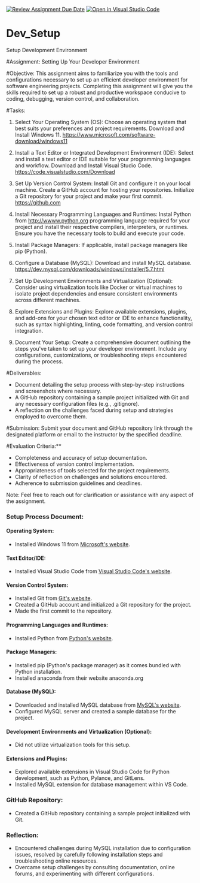 [![Review Assignment Due Date](https://classroom.github.com/assets/deadline-readme-button-24ddc0f5d75046c5622901739e7c5dd533143b0c8e959d652212380cedb1ea36.svg)](https://classroom.github.com/a/vbnbTt5m)
[![Open in Visual Studio Code](https://classroom.github.com/assets/open-in-vscode-718a45dd9cf7e7f842a935f5ebbe5719a5e09af4491e668f4dbf3b35d5cca122.svg)](https://classroom.github.com/online_ide?assignment_repo_id=15234328&assignment_repo_type=AssignmentRepo)
# Dev_Setup
Setup Development Environment

#Assignment: Setting Up Your Developer Environment

#Objective:
This assignment aims to familiarize you with the tools and configurations necessary to set up an efficient developer environment for software engineering projects. Completing this assignment will give you the skills required to set up a robust and productive workspace conducive to coding, debugging, version control, and collaboration.

#Tasks:

1. Select Your Operating System (OS):
   Choose an operating system that best suits your preferences and project requirements. Download and Install Windows 11. https://www.microsoft.com/software-download/windows11

2. Install a Text Editor or Integrated Development Environment (IDE):
   Select and install a text editor or IDE suitable for your programming languages and workflow. Download and Install Visual Studio Code. https://code.visualstudio.com/Download
3. Set Up Version Control System:
   Install Git and configure it on your local machine. Create a GitHub account for hosting your repositories. Initialize a Git repository for your project and make your first commit. https://github.com

4. Install Necessary Programming Languages and Runtimes:
  Instal Python from http://wwww.python.org programming language required for your project and install their respective compilers, interpreters, or runtimes. Ensure you have the necessary tools to build and execute your code.

5. Install Package Managers:
   If applicable, install package managers like pip (Python).

6. Configure a Database (MySQL):
   Download and install MySQL database. https://dev.mysql.com/downloads/windows/installer/5.7.html

7. Set Up Development Environments and Virtualization (Optional):
   Consider using virtualization tools like Docker or virtual machines to isolate project dependencies and ensure consistent environments across different machines.

8. Explore Extensions and Plugins:
   Explore available extensions, plugins, and add-ons for your chosen text editor or IDE to enhance functionality, such as syntax highlighting, linting, code formatting, and version control integration.

9. Document Your Setup:
    Create a comprehensive document outlining the steps you've taken to set up your developer environment. Include any configurations, customizations, or troubleshooting steps encountered during the process. 

#Deliverables:
- Document detailing the setup process with step-by-step instructions and screenshots where necessary.
- A GitHub repository containing a sample project initialized with Git and any necessary configuration files (e.g., .gitignore).
- A reflection on the challenges faced during setup and strategies employed to overcome them.

#Submission:
Submit your document and GitHub repository link through the designated platform or email to the instructor by the specified deadline.

#Evaluation Criteria:**
- Completeness and accuracy of setup documentation.
- Effectiveness of version control implementation.
- Appropriateness of tools selected for the project requirements.
- Clarity of reflection on challenges and solutions encountered.
- Adherence to submission guidelines and deadlines.

Note: Feel free to reach out for clarification or assistance with any aspect of the assignment.



### Setup Process Document:

#### Operating System:
- Installed Windows 11 from [Microsoft's website](https://www.microsoft.com/software-download/windows11).

#### Text Editor/IDE:
- Installed Visual Studio Code from [Visual Studio Code's website](https://code.visualstudio.com/Download).

#### Version Control System:
- Installed Git from [Git's website](https://git-scm.com/download/win).
- Created a GitHub account and initialized a Git repository for the project.
- Made the first commit to the repository.

#### Programming Languages and Runtimes:
- Installed Python from [Python's website](https://www.python.org/downloads/).

#### Package Managers:
- Installed pip (Python's package manager) as it comes bundled with Python installation.
- Installed anaconda from their website anaconda.org

#### Database (MySQL):
- Downloaded and installed MySQL database from [MySQL's website](https://dev.mysql.com/downloads/windows/installer/5.7.html).
- Configured MySQL server and created a sample database for the project.

#### Development Environments and Virtualization (Optional):
- Did not utilize virtualization tools for this setup.

#### Extensions and Plugins:
- Explored available extensions in Visual Studio Code for Python development, such as Python, Pylance, and GitLens.
- Installed MySQL extension for database management within VS Code.


### GitHub Repository:
- Created a GitHub repository containing a sample project initialized with Git.


### Reflection:
- Encountered challenges during MySQL installation due to configuration issues, resolved by carefully following installation steps and troubleshooting online resources.
- Overcame setup challenges by consulting documentation, online forums, and experimenting with different configurations.


